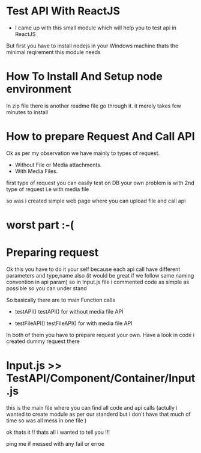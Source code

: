 # Test  API With ReactJS 

* I came up with this small module which will help you to test api in ReactJS

But first you have to install nodejs in your Windows machine thats the minimal reqirement this module needs

# How To Install And Setup node environment 
In zip file there is another readme file go through it.
it merely takes few minutes to install

# How to prepare Request And Call API
Ok as per my observation we have mainly to types of request.

 * Without File or Media attachments.
 * With Media Files.
  
first type of request you can easily test on DB your own 
problem is with 2nd type of request i.e with media file
  
  so was i created simple web page where you can upload file and call api

# worst part :-(
  # Preparing request

Ok this you have to do it your self because each api call have different parameters and type,name also (it would be great if we follow same naming convention in api param)
so in Input.js file  i commented code as simple as possible so you can under stand

So basically there are to main Function calls 

* testAPI()
testAPI() for without media file API

* testFileAPI()
testFileAPI() for with media file API

In both of them you have to prepare request your own. Have a look in code i created dummy request there

# Input.js  >> TestAPI/Component/Container/Input.js
this is the main file where you can find all code and api calls 
(actully i wanted to create module as per our standerd but i don't have that much of time so was all mess in one file )

ok thats it !!
thats all i wanted to tell you !!! 

ping me if messed with any fail or erroe



